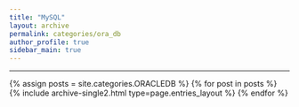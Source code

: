 ```yaml
---
title: "MySQL"
layout: archive
permalink: categories/ora_db
author_profile: true
sidebar_main: true
---
```


<!-- 공백이 포함되어 있는 카테고리 이름의 경우 site.categories['a b c'] 이런식으로! -->

***

{% assign posts = site.categories.ORACLEDB %}
{% for post in posts %} {% include archive-single2.html type=page.entries_layout %} {% endfor %}